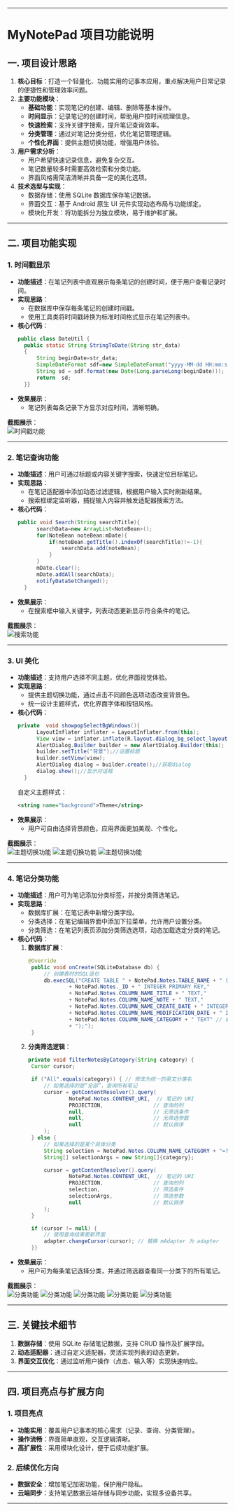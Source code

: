 
---

# MyNotePad 项目功能说明

## 一. 项目设计思路

1. **核心目标**：打造一个轻量化、功能实用的记事本应用，重点解决用户日常记录的便捷性和管理效率问题。
2. **主要功能模块**：
    - **基础功能**：实现笔记的创建、编辑、删除等基本操作。
    - **时间显示**：记录笔记的创建时间，帮助用户按时间梳理信息。
    - **快速检索**：支持关键字搜索，提升笔记查询效率。
    - **分类管理**：通过对笔记分类分组，优化笔记管理逻辑。
    - **个性化界面**：提供主题切换功能，增强用户体验。
3. **用户需求分析**：
    - 用户希望快速记录信息，避免复杂交互。
    - 笔记数量较多时需要高效检索和分类功能。
    - 界面风格需简洁清晰并具备一定的美化选项。
4. **技术选型与实现**：
    - 数据存储：使用 SQLite 数据库保存笔记数据。
    - 界面交互：基于 Android 原生 UI 元件实现动态布局与功能绑定。
    - 模块化开发：将功能拆分为独立模块，易于维护和扩展。

---

## 二. 项目功能实现

### 1. **时间戳显示**
- **功能描述**：在笔记列表中直观展示每条笔记的创建时间，便于用户查看记录时间。
- **实现思路**：
    - 在数据库中保存每条笔记的创建时间戳。
    - 使用工具类将时间戳转换为标准时间格式显示在笔记列表中。
- **核心代码**：
  ```java
  public class DateUtil {
    public static String StringToDate(String str_data)
    {
        String beginDate=str_data;
        SimpleDateFormat sdf=new SimpleDateFormat("yyyy-MM-dd HH:mm:ss");
        String sd = sdf.format(new Date(Long.parseLong(beginDate)));
        return  sd;
    }}

  ```
- **效果展示**：
    - 笔记列表每条记录下方显示对应时间，清晰明确。

**截图展示**：  
![时间戳功能](screenshot/first.png)

---

### 2. **笔记查询功能**
- **功能描述**：用户可通过标题或内容关键字搜索，快速定位目标笔记。
- **实现思路**：
    - 在笔记适配器中添加动态过滤逻辑，根据用户输入实时刷新结果。
    - 搜索框绑定监听器，捕捉输入内容并触发适配器搜索方法。
- **核心代码**：
  ```java
  public void Search(String searchTitle){
        searchData=new ArrayList<NoteBean>();
        for(NoteBean noteBean:mDate){
            if(noteBean.getTitle().indexOf(searchTitle)!=-1){
                searchData.add(noteBean);
            }
        }
        mDate.clear();
        mDate.addAll(searchData);
        notifyDataSetChanged();
    }
  ```
- **效果展示**：
    - 在搜索框中输入关键字，列表动态更新显示符合条件的笔记。

**截图展示**：  
![搜索功能](screenshot/second.png)

---

### 3. **UI 美化**
- **功能描述**：支持用户选择不同主题，优化界面视觉体验。
- **实现思路**：
    - 提供主题切换功能，通过点击不同颜色选项动态改变背景色。
    - 统一设计主题样式，优化界面字体和按钮风格。
- **核心代码**：
  ```java
  private  void showpopSelectBgWindows(){
        LayoutInflater inflater = LayoutInflater.from(this);
        View view = inflater.inflate(R.layout.dialog_bg_select_layout, null);
        AlertDialog.Builder builder = new AlertDialog.Builder(this);
        builder.setTitle("背景");//设置标题
        builder.setView(view);
        AlertDialog dialog = builder.create();//获取dialog
        dialog.show();//显示对话框
    }
  ```
  自定义主题样式：
  ```xml
  <string name="background">Theme</string>
  ```
- **效果展示**：
    - 用户可自由选择背景颜色，应用界面更加美观、个性化。

**截图展示**：  
![主题切换功能](screenshot/third.png)
![主题切换功能](screenshot/fourth.png)
![主题切换功能](screenshot/fifth.png)

---

### 4. **笔记分类功能**
- **功能描述**：用户可为笔记添加分类标签，并按分类筛选笔记。
- **实现思路**：
    - 数据库扩展：在笔记表中新增分类字段。
    - 分类选择：在笔记编辑界面中添加下拉菜单，允许用户设置分类。
    - 分类筛选：在笔记列表页添加分类筛选选项，动态加载选定分类的笔记。
- **核心代码**：
    1. **数据库扩展**：
       ```java
       @Override
        public void onCreate(SQLiteDatabase db) {
            // 创建表时的SQL语句
            db.execSQL("CREATE TABLE " + NotePad.Notes.TABLE_NAME + " ("
                    + NotePad.Notes._ID + " INTEGER PRIMARY KEY,"
                    + NotePad.Notes.COLUMN_NAME_TITLE + " TEXT,"
                    + NotePad.Notes.COLUMN_NAME_NOTE + " TEXT,"
                    + NotePad.Notes.COLUMN_NAME_CREATE_DATE + " INTEGER,"
                    + NotePad.Notes.COLUMN_NAME_MODIFICATION_DATE + " INTEGER,"
                    + NotePad.Notes.COLUMN_NAME_CATEGORY + " TEXT" // 新增分类字段
                    + ");");
        }
       ```
    2. **分类筛选逻辑**：
       ```java
       private void filterNotesByCategory(String category) {
        Cursor cursor;

        if ("All".equals(category)) { // 修改为统一的英文分类名
            // 如果选择的是“全部”，查询所有笔记
            cursor = getContentResolver().query(
                    NotePad.Notes.CONTENT_URI,  // 笔记的 URI
                    PROJECTION,                // 查询的列
                    null,                      // 无筛选条件
                    null,                      // 无筛选参数
                    null                       // 默认排序
            );
        } else {
            // 如果选择的是某个具体分类
            String selection = NotePad.Notes.COLUMN_NAME_CATEGORY + "=?";
            String[] selectionArgs = new String[]{category};

            cursor = getContentResolver().query(
                    NotePad.Notes.CONTENT_URI,  // 笔记的 URI
                    PROJECTION,                // 查询的列
                    selection,                 // 筛选条件
                    selectionArgs,             // 筛选参数
                    null                       // 默认排序
            );
        }

        if (cursor != null) {
            // 使用查询结果更新界面
            adapter.changeCursor(cursor); // 替换 mAdapter 为 adapter
        }}
       ```
- **效果展示**：
    - 用户可为每条笔记选择分类，并通过筛选器查看同一分类下的所有笔记。

**截图展示**：  
![分类功能](screenshot/sixth.png)
![分类功能](screenshot/seventh.png)
![分类功能](screenshot/eighth.png)
![分类功能](screenshot/ninth.png)
![分类功能](screenshot/tenth.png)

---

## 三. 关键技术细节
1. **数据存储**：使用 SQLite 存储笔记数据，支持 CRUD 操作及扩展字段。
2. **动态适配器**：通过自定义适配器，灵活实现列表的动态更新。
3. **界面交互优化**：通过监听用户操作（点击、输入等）实现快速响应。

---

## 四. 项目亮点与扩展方向

### 1. 项目亮点
- **功能实用**：覆盖用户记事本的核心需求（记录、查询、分类管理）。
- **操作流畅**：界面简单直观，交互逻辑清晰。
- **高扩展性**：采用模块化设计，便于后续功能扩展。

### 2. 后续优化方向
- **数据安全**：增加笔记加密功能，保护用户隐私。
- **云端同步**：支持笔记数据云端存储与同步功能，实现多设备共享。

---
